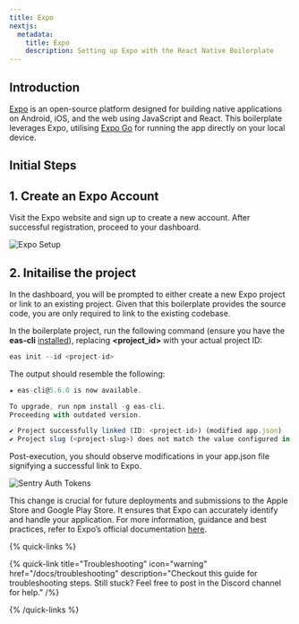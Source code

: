 ```yaml
---
title: Expo
nextjs:
  metadata:
    title: Expo
    description: Setting up Expo with the React Native Boilerplate
---
```


## Introduction

[Expo](https://expo.dev/) is an open-source platform designed for building native applications on Android, iOS, and the
web using JavaScript and React. This boilerplate leverages Expo, utilising [Expo Go](https://expo.dev/client) for running the
app directly on your local device.

## Initial Steps

## 1. Create an Expo Account

Visit the Expo website and sign up to create a new account. After successful registration, proceed to your dashboard.

![Expo Setup](/images/expo-setup.png)

## 2. Initailise the project

In the dashboard, you will be prompted to either create a new Expo project or link to an existing project. Given that this
boilerplate provides the source code, you are only required to link to the existing codebase.

In the boilerplate project, run the following command (ensure you have the **eas-cli** [installed](https://docs.expo.dev/eas-update/getting-started/)),
replacing **<project_id>** with your actual project ID:

```js
eas init --id <project-id>
```

The output should resemble the following:

```js
★ eas-cli@5.6.0 is now available.

To upgrade, run npm install -g eas-cli.
Proceeding with outdated version.

✔ Project successfully linked (ID: <project-id>) (modified app.json)
✔ Project slug (<project-slug>) does not match the value configured in the "slug" field (react-native-starter-pack).. Do you wish to overwrite it? … yes
```

Post-execution, you should observe modifications in your app.json file signifying a successful link to Expo.

![Sentry Auth Tokens](/images/expo-github-changes.png)

This change is crucial for future deployments and submissions to the Apple Store and Google Play Store. It ensures that Expo
can accurately identify and handle your application. For more information, guidance and best practices, refer to Expo’s
official documentation [here](https://docs.expo.dev/).

{% quick-links %}

{% quick-link title="Troubleshooting" icon="warning" href="/docs/troubleshooting" description="Checkout this guide for troubleshooting steps. Still stuck? Feel free to post in the Discord channel for help." /%}

{% /quick-links %}

